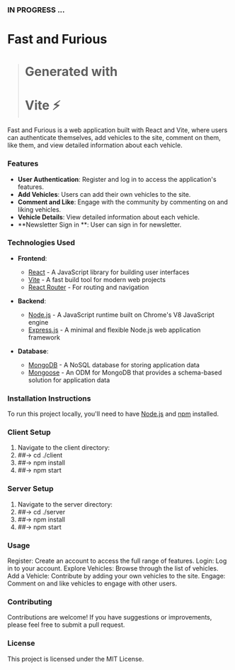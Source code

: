 ### IN PROGRESS ...

# Fast and Furious 

> # Generated with <h1>Vite ⚡️</h1> 

Fast and Furious is a web application built with React and Vite, where users can authenticate themselves, add vehicles to the site, comment on them, like them, and view detailed information about each vehicle.

### Features

- **User Authentication**: Register and log in to access the application's features.
- **Add Vehicles**: Users can add their own vehicles to the site.
- **Comment and Like**: Engage with the community by commenting on and liking vehicles.
- **Vehicle Details**: View detailed information about each vehicle.
- **Newsletter Sign in **: User can sign in for newsletter.

### Technologies Used

- **Frontend**: 
  - [React](https://reactjs.org/) - A JavaScript library for building user interfaces
  - [Vite](https://vitejs.dev/) - A fast build tool for modern web projects
  - [React Router](https://reactrouter.com/) - For routing and navigation

- **Backend**: 
  - [Node.js](https://nodejs.org/) - A JavaScript runtime built on Chrome's V8 JavaScript engine
  - [Express.js](https://expressjs.com/) - A minimal and flexible Node.js web application framework

- **Database**:
  - [MongoDB](https://www.mongodb.com/) - A NoSQL database for storing application data
  - [Mongoose](https://mongoosejs.com/) - An ODM for MongoDB that provides a schema-based solution for application data


### Installation Instructions

To run this project locally, you'll need to have [Node.js](https://nodejs.org/) and [npm](https://www.npmjs.com/) installed.

### Client Setup

1. Navigate to the client directory:
2. ##-> cd ./client
3. ##-> npm install
4. ##-> npm start

### Server Setup

1. Navigate to the server directory:
2. ##-> cd ./server
3. ##-> npm install
4. ##-> npm start

### Usage
Register: Create an account to access the full range of features.
Login: Log in to your account.
Explore Vehicles: Browse through the list of vehicles.
Add a Vehicle: Contribute by adding your own vehicles to the site.
Engage: Comment on and like vehicles to engage with other users.

### Contributing
Contributions are welcome! If you have suggestions or improvements, please feel free to submit a pull request.

### License
This project is licensed under the MIT License.
